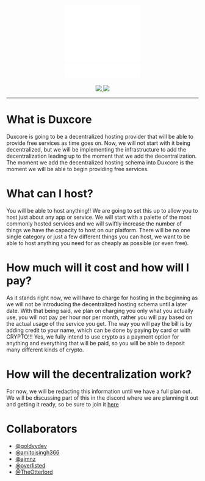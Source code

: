 <p align=center>
  <a href="https://duxcore.co/">
    <img src="assets/duxcore-icon.png"></img><br>
    <img src="assets/duxcore-text.png"></img>
  </a>
  <br><br>
  <a href="https://discord.gg/dTGJ5Bchnq">
    <img src="https://img.shields.io/discord/844279877503025182?label=Discord&logo=discord&logoColor=white&style=for-the-badge" />
  </a>
    <img src="https://img.shields.io/github/license/HoloPanio/duxcore?style=for-the-badge" />
  <hr>
</p>

# What is Duxcore

Duxcore is going to be a decentralized hosting provider that will be able to provide free services as time goes on. Now, we will not start with it being decentralized, but we will be implementing the infrastructure to add the decentralization leading up to the moment that we add the decentralization. The moment we add the decentralized hosting schema into Duxcore is the moment we will be able to begin providing free services.

# What can I host?

You will be able to host anything!! We are going to set this up to allow you to host just about any app or service. We will start with a palette of the most commonly hosted services and we will swiftly increase the number of things we have the capacity to host on our platform. There will be no one single category or just a few different things you can host, we want to be able to host anything you need for as cheaply as possible (or even free).

# How much will it cost and how will I pay?

As it stands right now, we will have to charge for hosting in the beginning as we will not be introducing the decentralized hosting schema until a later date. With that being said, we plan on charging you only what you actually use, you will not pay per hour nor per month, rather you will pay based on the actual usage of the service you get. The way you will pay the bill is by adding credit to your name, which can be done by paying by card or with CRYPTO!!! Yes, we fully intend to use crypto as a payment option for anything and everything that will be paid, so you will be able to deposit many different kinds of crypto.

# How will the decentralization work?

For now, we will be redacting this information until we have a full plan out. We will be discussing part of this in the discord where we are planning it out and getting it ready, so be sure to join it [here](https://discord.gg/dTGJ5Bchnq)

# Collaborators

- [@goldyydev](https://github.com/goldyydev)
- [@amitojsingh366](https://github.com/amitojsingh366)
- [@ajmnz](https://github.com/ajmnz)
- [@overlisted](https://github.com/overlisted)
- [@TheOtterlord](https://github.com/TheOtterlord)
